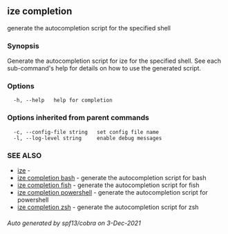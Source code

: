 ## ize completion

generate the autocompletion script for the specified shell

### Synopsis


Generate the autocompletion script for ize for the specified shell.
See each sub-command's help for details on how to use the generated script.


### Options

```
  -h, --help   help for completion
```

### Options inherited from parent commands

```
  -c, --config-file string   set config file name
  -l, --log-level string     enable debug messages
```

### SEE ALSO

* [ize](ize.md)	 - 
* [ize completion bash](ize_completion_bash.md)	 - generate the autocompletion script for bash
* [ize completion fish](ize_completion_fish.md)	 - generate the autocompletion script for fish
* [ize completion powershell](ize_completion_powershell.md)	 - generate the autocompletion script for powershell
* [ize completion zsh](ize_completion_zsh.md)	 - generate the autocompletion script for zsh

###### Auto generated by spf13/cobra on 3-Dec-2021

